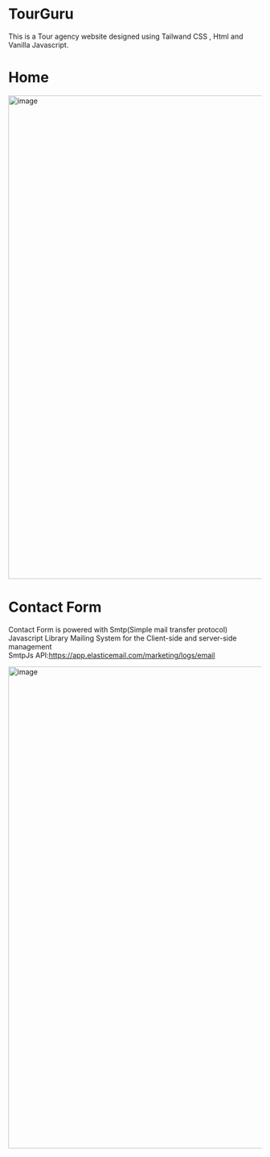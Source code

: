 # TourGuru
This is a Tour agency website designed using Tailwand CSS , Html and Vanilla Javascript.

# Home 

<img width="960" alt="image" src="https://github.com/Git-Hemanth/TourGuru/assets/147172782/a79d34f1-d258-4e66-bd08-d590327a405a">


# Contact Form
Contact Form is powered with Smtp(Simple mail transfer protocol) Javascript Library Mailing System for the Client-side and server-side management
</br>SmtpJs API:https://app.elasticemail.com/marketing/logs/email

<img width="957" alt="image" src="https://github.com/Git-Hemanth/TourGuru/assets/147172782/a0dea80d-d3a9-4b42-abdb-7bbaa63a31a8">



